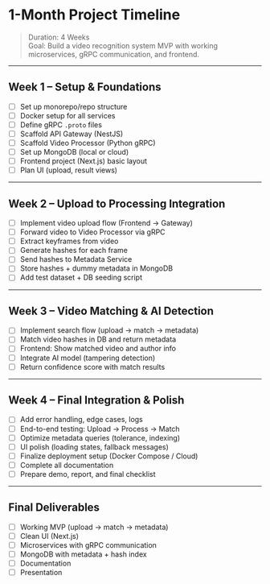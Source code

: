 # 1-Month Project Timeline

> Duration: 4 Weeks  
> Goal: Build a video recognition system MVP with working microservices, gRPC communication, and frontend.

---

## Week 1 – Setup & Foundations

- [ ] Set up monorepo/repo structure
- [ ] Docker setup for all services
- [ ] Define gRPC `.proto` files
- [ ] Scaffold API Gateway (NestJS)
- [ ] Scaffold Video Processor (Python gRPC)
- [ ] Set up MongoDB (local or cloud)
- [ ] Frontend project (Next.js) basic layout
- [ ] Plan UI (upload, result views)

---

## Week 2 – Upload to Processing Integration

- [ ] Implement video upload flow (Frontend → Gateway)
- [ ] Forward video to Video Processor via gRPC
- [ ] Extract keyframes from video
- [ ] Generate hashes for each frame
- [ ] Send hashes to Metadata Service
- [ ] Store hashes + dummy metadata in MongoDB
- [ ] Add test dataset + DB seeding script

---

## Week 3 – Video Matching & AI Detection

- [ ] Implement search flow (upload → match → metadata)
- [ ] Match video hashes in DB and return metadata
- [ ] Frontend: Show matched video and author info
- [ ] Integrate AI model (tampering detection)
- [ ] Return confidence score with match results

---

## Week 4 – Final Integration & Polish

- [ ] Add error handling, edge cases, logs
- [ ] End-to-end testing: Upload → Process → Match
- [ ] Optimize metadata queries (tolerance, indexing)
- [ ] UI polish (loading states, fallback messages)
- [ ] Finalize deployment setup (Docker Compose / Cloud)
- [ ] Complete all documentation
- [ ] Prepare demo, report, and final checklist

---

## Final Deliverables

- [ ] Working MVP (upload → match → metadata)
- [ ] Clean UI (Next.js)
- [ ] Microservices with gRPC communication
- [ ] MongoDB with metadata + hash index
- [ ] Documentation
- [ ] Presentation
